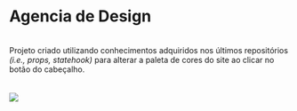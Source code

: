 <h1>Agencia de Design</h1><br>
Projeto criado utilizando conhecimentos adquiridos nos últimos repositórios <em>(i.e., props, statehook)</em> para alterar a paleta de cores do site ao clicar no botão do cabeçalho.<br><br><br>

<img src="/public/assets/to_readme/modo-escuro.gif">
